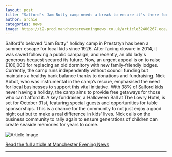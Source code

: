 ```yaml
---
layout: post
title: "Salford's Jam Butty camp needs a break to ensure it's there for the next generation"
author: archie
categories: news
image: https://i2-prod.manchestereveningnews.co.uk/article32400267.ece/ALTERNATES/s1200/0_020925JamButtyCamp8JPG.jpg
---
```

Salford's beloved "Jam Butty" holiday camp in Prestatyn has been a summer escape for local kids since 1926. After facing closure in 2014, it was saved following a public campaign, and recently, an old lady's generous bequest secured its future. Now, an urgent appeal is on to raise £100,000 for replacing an old dormitory with new family-friendly lodges. Currently, the camp runs independently without council funding but maintains a healthy bank balance thanks to donations and fundraising. Nick Abbot, who was instrumental in the camp’s rescue, emphasised the need for local businesses to support this vital initiative. With 38% of Salford kids never having a holiday, the camp aims to provide free getaways for those who can’t afford it. A key fundraiser, a Halloween Ball at The Lowry Hotel, is set for October 31st, featuring special guests and opportunities for table sponsorships. This is a chance for the community to not just enjoy a good night out but to make a real difference in kids' lives. Nick calls on the business community to rally again to ensure generations of children can create seaside memories for years to come.

![Article Image](https://i2-prod.manchestereveningnews.co.uk/article32400267.ece/ALTERNATES/s1200/0_020925JamButtyCamp8JPG.jpg)

[Read the full article at Manchester Evening News](https://www.manchestereveningnews.co.uk/news/greater-manchester-news/salfords-jam-butty-camp-needs-32397122)

---
